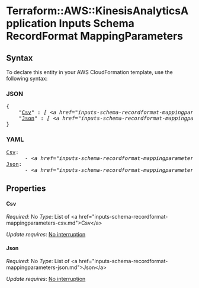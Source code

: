 # Terraform::AWS::KinesisAnalyticsApplication Inputs Schema RecordFormat MappingParameters

## Syntax

To declare this entity in your AWS CloudFormation template, use the following syntax:

### JSON

<pre>
{
    "<a href="#csv" title="Csv">Csv</a>" : <i>[ &lt;a href=&#34;inputs-schema-recordformat-mappingparameters-csv.md&#34;&gt;Csv&lt;/a&gt;, ... ]</i>,
    "<a href="#json" title="Json">Json</a>" : <i>[ &lt;a href=&#34;inputs-schema-recordformat-mappingparameters-json.md&#34;&gt;Json&lt;/a&gt;, ... ]</i>
}
</pre>

### YAML

<pre>
<a href="#csv" title="Csv">Csv</a>: <i>
      - &lt;a href=&#34;inputs-schema-recordformat-mappingparameters-csv.md&#34;&gt;Csv&lt;/a&gt;</i>
<a href="#json" title="Json">Json</a>: <i>
      - &lt;a href=&#34;inputs-schema-recordformat-mappingparameters-json.md&#34;&gt;Json&lt;/a&gt;</i>
</pre>

## Properties

#### Csv

_Required_: No
_Type_: List of &lt;a href=&#34;inputs-schema-recordformat-mappingparameters-csv.md&#34;&gt;Csv&lt;/a&gt;

_Update requires_: [No interruption](https://docs.aws.amazon.com/AWSCloudFormation/latest/UserGuide/using-cfn-updating-stacks-update-behaviors.html#update-no-interrupt)

#### Json

_Required_: No
_Type_: List of &lt;a href=&#34;inputs-schema-recordformat-mappingparameters-json.md&#34;&gt;Json&lt;/a&gt;

_Update requires_: [No interruption](https://docs.aws.amazon.com/AWSCloudFormation/latest/UserGuide/using-cfn-updating-stacks-update-behaviors.html#update-no-interrupt)

